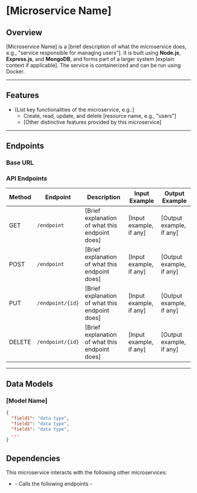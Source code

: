 # [Microservice Name]

## Overview
[Microservice Name] is a [brief description of what the microservice does, e.g., "service responsible for managing users"]. It is built using **Node.js**, **Express.js**, and **MongoDB**, and forms part of a larger system [explain context if applicable]. The service is containerized and can be run using Docker.

---

## Features
- [List key functionalities of the microservice, e.g.:]
  - Create, read, update, and delete [resource name, e.g., "users"]
  - [Other distinctive features provided by this microservice]

---

## Endpoints

### Base URL

### API Endpoints
| Method | Endpoint               | Description                                      | Input Example              | Output Example             |
|--------|-------------------------|--------------------------------------------------|----------------------------|----------------------------|
| GET    | `/endpoint`             | [Brief explanation of what this endpoint does]  | [Input example, if any]    | [Output example, if any]   |
| POST   | `/endpoint`             | [Brief explanation of what this endpoint does]  | [Input example, if any]    | [Output example, if any]   |
| PUT    | `/endpoint/{id}`        | [Brief explanation of what this endpoint does]  | [Input example, if any]    | [Output example, if any]   |
| DELETE | `/endpoint/{id}`        | [Brief explanation of what this endpoint does]  | [Input example, if any]    | [Output example, if any]   |

---

## Data Models

### [Model Name]
```json
{
  "field1": "data type",
  "field2": "data type",
  "field3": "data type",
  ...
}
```

## Dependencies
This microservice interacts with the following other microservices:
- <Name>
    - Calls the following endpoints
        - <endpoint>